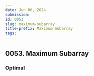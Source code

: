 ```yaml
---
date: Jun 06, 2024
submission:
id: 0053
slug: maximum-subarray
title-prefix: Maximum Subarray
tags: 
---
```


## 0053. Maximum Subarray

### Optimal

```ts {include="index.ts"}
```
